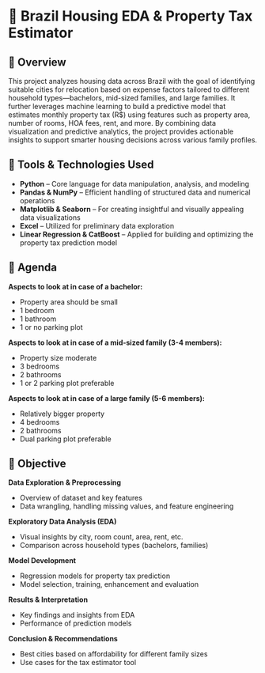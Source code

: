 # 🏡 Brazil Housing EDA & Property Tax Estimator

## 🧾 Overview

This project analyzes housing data across Brazil with the goal of identifying suitable cities for relocation based on expense factors tailored to different household types—bachelors, mid-sized families, and large families. It further leverages machine learning to build a predictive model that estimates monthly property tax (R$) using features such as property area, number of rooms, HOA fees, rent, and more. By combining data visualization and predictive analytics, the project provides actionable insights to support smarter housing decisions across various family profiles.


## 🧰 Tools & Technologies Used

- **Python** – Core language for data manipulation, analysis, and modeling
- **Pandas & NumPy** – Efficient handling of structured data and numerical operations
- **Matplotlib & Seaborn** – For creating insightful and visually appealing data visualizations
- **Excel** – Utilized for preliminary data exploration
- **Linear Regression & CatBoost** –  Applied for building and optimizing the property tax prediction model


## 🧭 Agenda

**Aspects to look at in case of a bachelor:**
- Property area should be small
- 1 bedroom
- 1 bathroom
- 1 or no parking plot

**Aspects to look at in case of a mid-sized family (3-4 members):** 
-  Property size moderate 
- 3  bedrooms
- 2  bathrooms 
- 1 or 2 parking plot preferable

**Aspects to look at in case of a large family (5-6 members):**
- Relatively bigger property
- 4  bedrooms
- 2  bathrooms
- Dual parking plot preferable
  

## 🎯 Objective

**Data Exploration & Preprocessing**
- Overview of dataset and key features
- Data wrangling, handling missing values, and feature engineering

**Exploratory Data Analysis (EDA)**

- Visual insights by city, room count, area, rent, etc.
- Comparison across household types (bachelors, families)

**Model Development**
- Regression models for property tax prediction
- Model selection, training, enhancement and evaluation

**Results & Interpretation**
- Key findings and insights from EDA
- Performance of prediction models

**Conclusion & Recommendations**
- Best cities based on affordability for different family sizes
- Use cases for the tax estimator tool
